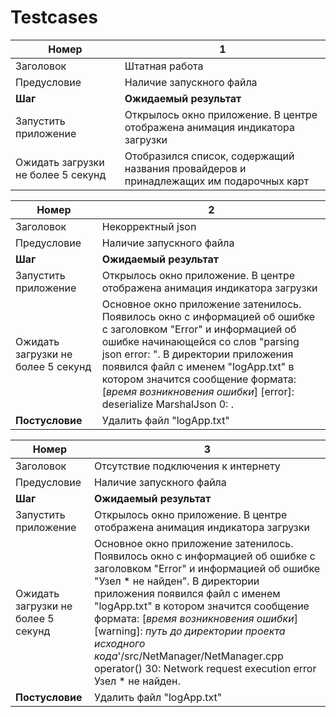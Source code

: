 # Testcases

Номер           | 1
---------       |---
Заголовок       | Штатная работа
Предусловие     | Наличие запускного файла
**Шаг**         | **Ожидаемый результат**
Запустить приложение | Открылось окно приложение. В центре отображена анимация индикатора загрузки
Ожидать загрузки не более 5 секунд | Отобразился список, содержащий названия провайдеров и принадлежащих им подарочных карт

Номер           | 2
---------       |---
Заголовок       | Некорректный json
Предусловие     | Наличие запускного файла
**Шаг**         | **Ожидаемый результат**
Запустить приложение | Открылось окно приложение. В центре отображена анимация индикатора загрузки
Ожидать загрузки не более 5 секунд | Основное окно приложение затенилось. Появилось окно с информацией об ошибке с заголовком "Error" и информацией об ошибке начинающейся со слов "parsing json error: ". В директории приложения появился файл с именем "logApp.txt" в котором значится сообщение формата: [*время возникновения ошибки*] [error]: deserialize MarshalJson 0: .
**Постусловие** | Удалить файл "logApp.txt"

Номер           | 3
---------       |---
Заголовок       | Отсутствие подключения к интернету
Предусловие     | Наличие запускного файла
**Шаг**         | **Ожидаемый результат**
Запустить приложение | Открылось окно приложение. В центре отображена анимация индикатора загрузки
Ожидать загрузки не более 5 секунд | Основное окно приложение затенилось. Появилось окно с информацией об ошибке с заголовком "Error" и информацией об ошибке "Узел * не найден". В директории приложения появился файл с именем "logApp.txt" в котором значится сообщение формата: [*время возникновения ошибки*] [warning]: *путь до директории проекта исходного кода*'/src/NetManager/NetManager.cpp operator() 30: Network request execution error Узел * не найден.
**Постусловие** | Удалить файл "logApp.txt"